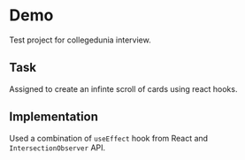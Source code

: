 # Demo
Test project for collegedunia interview.

## Task
Assigned to create an infinte scroll of cards using react hooks.

## Implementation
Used a combination of `useEffect` hook from React and `IntersectionObserver` API.


